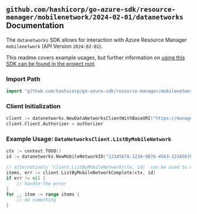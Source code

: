 
## `github.com/hashicorp/go-azure-sdk/resource-manager/mobilenetwork/2024-02-01/datanetworks` Documentation

The `datanetworks` SDK allows for interaction with Azure Resource Manager `mobilenetwork` (API Version `2024-02-01`).

This readme covers example usages, but further information on [using this SDK can be found in the project root](https://github.com/hashicorp/go-azure-sdk/tree/main/docs).

### Import Path

```go
import "github.com/hashicorp/go-azure-sdk/resource-manager/mobilenetwork/2024-02-01/datanetworks"
```


### Client Initialization

```go
client := datanetworks.NewDataNetworksClientWithBaseURI("https://management.azure.com")
client.Client.Authorizer = authorizer
```


### Example Usage: `DataNetworksClient.ListByMobileNetwork`

```go
ctx := context.TODO()
id := datanetworks.NewMobileNetworkID("12345678-1234-9876-4563-123456789012", "example-resource-group", "mobileNetworkValue")

// alternatively `client.ListByMobileNetwork(ctx, id)` can be used to do batched pagination
items, err := client.ListByMobileNetworkComplete(ctx, id)
if err != nil {
	// handle the error
}
for _, item := range items {
	// do something
}
```

